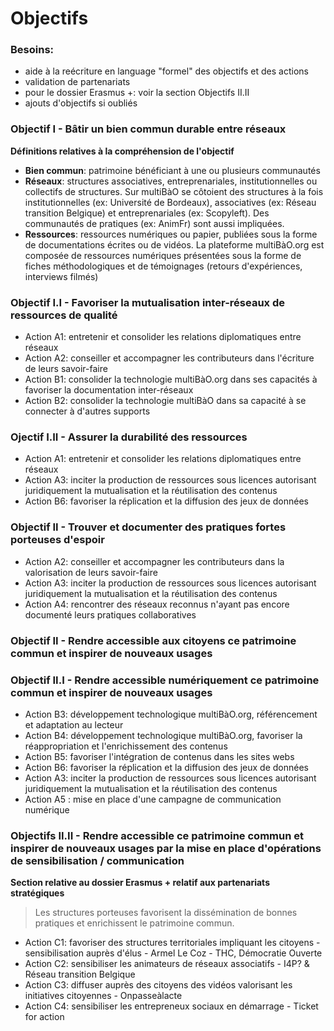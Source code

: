 # Objectifs 

### Besoins: 

* aide à la reécriture en language "formel" des objectifs et des actions
* validation de partenariats
 * pour le dossier Erasmus +: voir la section Objectifs II.II
* ajouts d'objectifs si oubliés

### Objectif I - Bâtir un bien commun durable entre réseaux 

**Définitions relatives à la compréhension de l'objectif**
* **Bien commun**: patrimoine bénéficiant à une ou plusieurs communautés
* **Réseaux**: structures associatives, entreprenariales, institutionnelles ou collectifs de structures. Sur multiBàO se côtoient des structures à la fois institutionnelles (ex: Université de Bordeaux), associatives (ex: Réseau transition Belgique) et entreprenariales (ex: Scopyleft). Des communautés de pratiques (ex: AnimFr) sont aussi impliquées.
* **Ressources**: ressources numériques ou papier, publiées sous la forme de documentations écrites ou de vidéos. La plateforme multiBàO.org est composée de ressources numériques présentées sous la forme de fiches méthodologiques et de témoignages (retours d'expériences, interviews filmés)

### Objectif I.I - Favoriser la mutualisation inter-réseaux de ressources de qualité

* Action A1: entretenir et consolider les relations diplomatiques entre réseaux
* Action A2: conseiller et accompagner les contributeurs dans l'écriture de leurs savoir-faire
* Action B1: consolider la technologie multiBàO.org dans ses capacités à favoriser la documentation inter-réseaux
* Action B2: consolider la technologie multiBàO dans sa capacité à se connecter à d'autres supports

### Ojectif I.II - Assurer la durabilité des ressources

* Action A1: entretenir et consolider les relations diplomatiques entre réseaux
* Action A3: inciter la production de ressources sous licences autorisant juridiquement la mutualisation et la réutilisation des contenus
* Action B6: favoriser la réplication et la diffusion des jeux de données

### Objectif II - Trouver et documenter des pratiques fortes porteuses d'espoir

* Action A2: conseiller et accompagner les contributeurs dans la valorisation de leurs savoir-faire
* Action A3: inciter la production de ressources sous licences autorisant juridiquement la mutualisation et la réutilisation des contenus
* Action A4: rencontrer des réseaux reconnus n'ayant pas encore documenté leurs pratiques collaboratives

### Objectif II - Rendre accessible aux citoyens ce patrimoine commun et inspirer de nouveaux usages

### Objectif II.I - Rendre accessible numériquement ce patrimoine commun et inspirer de nouveaux usages

* Action  B3: développement technologique multiBàO.org, référencement et adaptation au lecteur
* Action B4: développement technologique multiBàO.org, favoriser la réappropriation et l'enrichissement des contenus
* Action B5: favoriser l'intégration de contenus dans les sites webs
* Action B6: favoriser la réplication et la diffusion des jeux de données
* Action A3: inciter la production de ressources sous licences autorisant juridiquement la mutualisation et la réutilisation des contenus
* Action A5 : mise en place d'une campagne de communication numérique

### Objectifs II.II - Rendre accessible ce patrimoine commun et inspirer de nouveaux usages par la mise en place d'opérations de sensibilisation / communication

**Section relative au dossier Erasmus + relatif aux partenariats stratégiques**

> Les structures porteuses favorisent la dissémination de bonnes pratiques et enrichissent le patrimoine commun. 

* Action C1: favoriser des structures territoriales impliquant les citoyens - sensibilisation auprès d'élus - Armel Le Coz - THC, Démocratie Ouverte
* Action C2: sensibiliser les animateurs de réseaux associatifs - I4P? & Réseau transition Belgique
* Action C3: diffuser auprès des citoyens des vidéos valorisant les initiatives citoyennes - Onpasseàlacte
* Action C4: sensibiliser les entrepreneux sociaux en démarrage  - Ticket for action